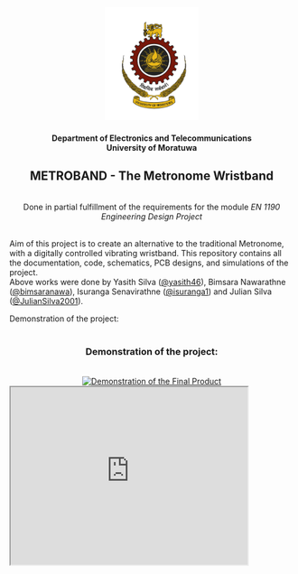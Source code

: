<div align="center">  
    <img height="200" src="./Documentation/EN1190 - Critical Analysis_ Metroband/logo.png">
    <h4>Department of Electronics and Telecommunications<br>University of Moratuwa</h4>
    <h2> METROBAND - The Metronome Wristband</h2>
    <br>Done in partial fulfillment of the requirements for the module <i>EN 1190 Engineering Design Project</i>
</div>

<br>Aim of this project is to create an alternative to the traditional Metronome, with a digitally controlled vibrating wristband. This repository contains all the documentation, code, schematics, PCB designs, and simulations of the project.
<br>Above works were done by Yasith Silva ([@yasith46](https://github.com/yasith46)), Bimsara Nawarathne ([@bimsaranawa](https://github.com/bimsaranawa)), Isuranga Senavirathne ([@isuranga1](https://github.com/isuranga1)) and Julian Silva ([@JulianSilva2001](https://github.com/JulianSilva2001)).

Demonstration of the project:<br><br>
<div align="center">
    <h3>Demonstration of the project:</h3><br>
    <a href="https://www.youtube.com/watch?v=N5GJq5FccDs" target="_blank">
        <img src="https://img.youtube.com/vi/N5GJq5FccDs/0.jpg" alt="Demonstration of the Final Product">
    </a>
</div>
<iframe width="420" height="315"
src="https://www.youtube.com/watch?v=N5GJq5FccDs">
</iframe>
